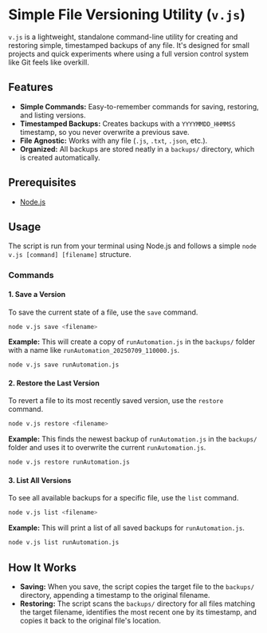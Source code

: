 # Simple File Versioning Utility (`v.js`)

`v.js` is a lightweight, standalone command-line utility for creating and restoring simple, timestamped backups of any file. It's designed for small projects and quick experiments where using a full version control system like Git feels like overkill.

## Features

-   **Simple Commands:** Easy-to-remember commands for saving, restoring, and listing versions.
-   **Timestamped Backups:** Creates backups with a `YYYYMMDD_HHMMSS` timestamp, so you never overwrite a previous save.
-   **File Agnostic:** Works with any file (`.js`, `.txt`, `.json`, etc.).
-   **Organized:** All backups are stored neatly in a `backups/` directory, which is created automatically.

## Prerequisites

-   [Node.js](https://nodejs.org/)

## Usage

The script is run from your terminal using Node.js and follows a simple `node v.js [command] [filename]` structure.

### Commands

#### 1. Save a Version

To save the current state of a file, use the `save` command.

```bash
node v.js save <filename>
```

**Example:**
This will create a copy of `runAutomation.js` in the `backups/` folder with a name like `runAutomation_20250709_110000.js`.

```bash
node v.js save runAutomation.js
```

#### 2. Restore the Last Version

To revert a file to its most recently saved version, use the `restore` command.

```bash
node v.js restore <filename>
```

**Example:**
This finds the newest backup of `runAutomation.js` in the `backups/` folder and uses it to overwrite the current `runAutomation.js`.

```bash
node v.js restore runAutomation.js
```

#### 3. List All Versions

To see all available backups for a specific file, use the `list` command.

```bash
node v.js list <filename>
```

**Example:**
This will print a list of all saved backups for `runAutomation.js`.

```bash
node v.js list runAutomation.js
```

## How It Works

-   **Saving:** When you save, the script copies the target file to the `backups/` directory, appending a timestamp to the original filename.
-   **Restoring:** The script scans the `backups/` directory for all files matching the target filename, identifies the most recent one by its timestamp, and copies it back to the original file's location.
